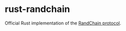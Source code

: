 # rust-randchain

Official Rust implementation of the [RandChain protocol](https://eprint.iacr.org/2020/1033.pdf).
